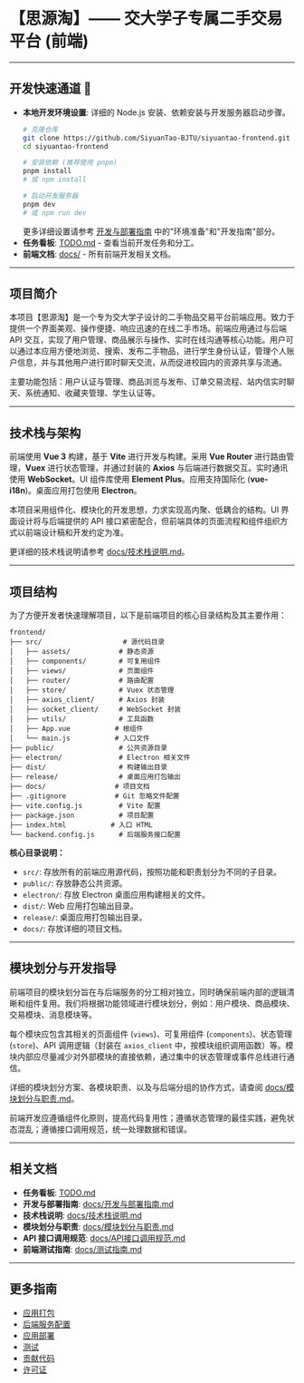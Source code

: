 # 【思源淘】—— 交大学子专属二手交易平台 (前端)

---

## 开发快速通道 🚀

*   **本地开发环境设置**: 详细的 Node.js 安装、依赖安装与开发服务器启动步骤。
    ```bash
    # 克隆仓库
    git clone https://github.com/SiyuanTao-BJTU/siyuantao-frontend.git
    cd siyuantao-frontend
    
    # 安装依赖 (推荐使用 pnpm)
    pnpm install
    # 或 npm install
    
    # 启动开发服务器
    pnpm dev
    # 或 npm run dev
    ```
    更多详细设置请参考 [开发与部署指南](./docs/开发与部署指南.md) 中的"环境准备"和"开发指南"部分。
*   **任务看板**: [TODO.md](./TODO.md) - 查看当前开发任务和分工。
*   **前端文档**: [docs/](./docs/) - 所有前端开发相关文档。

---

## 项目简介

本项目【思源淘】是一个专为交大学子设计的二手物品交易平台前端应用。致力于提供一个界面美观、操作便捷、响应迅速的在线二手市场。前端应用通过与后端 API 交互，实现了用户管理、商品展示与操作、实时在线沟通等核心功能。用户可以通过本应用方便地浏览、搜索、发布二手物品，进行学生身份认证，管理个人账户信息，并与其他用户进行即时聊天交流，从而促进校园内的资源共享与流通。

主要功能包括：用户认证与管理、商品浏览与发布、订单交易流程、站内信实时聊天、系统通知、收藏夹管理、学生认证等。

---

## 技术栈与架构

前端使用 **Vue 3** 构建，基于 **Vite** 进行开发与构建。采用 **Vue Router** 进行路由管理，**Vuex** 进行状态管理，并通过封装的 **Axios** 与后端进行数据交互。实时通讯使用 **WebSocket**。UI 组件库使用 **Element Plus**。应用支持国际化 (**vue-i18n**)。桌面应用打包使用 **Electron**。

本项目采用组件化、模块化的开发思想，力求实现高内聚、低耦合的结构。UI 界面设计将与后端提供的 API 接口紧密配合，但前端具体的页面流程和组件组织方式以前端设计稿和开发约定为准。

更详细的技术栈说明请参考 [docs/技术栈说明.md](./docs/技术栈说明.md)。

---

## 项目结构

为了方便开发者快速理解项目，以下是前端项目的核心目录结构及其主要作用：

```
frontend/
├── src/                    # 源代码目录
│   ├── assets/            # 静态资源
│   ├── components/        # 可复用组件
│   ├── views/             # 页面组件
│   ├── router/            # 路由配置
│   ├── store/             # Vuex 状态管理
│   ├── axios_client/      # Axios 封装
│   ├── socket_client/     # WebSocket 封装
│   ├── utils/             # 工具函数
│   ├── App.vue           # 根组件
│   └── main.js           # 入口文件
├── public/                # 公共资源目录
├── electron/              # Electron 相关文件
├── dist/                  # 构建输出目录
├── release/               # 桌面应用打包输出
├── docs/                 # 项目文档
├── .gitignore            # Git 忽略文件配置
├── vite.config.js         # Vite 配置
├── package.json           # 项目配置
├── index.html           # 入口 HTML
└── backend.config.js      # 后端服务接口配置
```

**核心目录说明：**

*   `src/`: 存放所有的前端应用源代码，按照功能和职责划分为不同的子目录。
*   `public/`: 存放静态公共资源。
*   `electron/`: 存放 Electron 桌面应用构建相关的文件。
*   `dist/`: Web 应用打包输出目录。
*   `release/`: 桌面应用打包输出目录。
*   `docs/`: 存放详细的项目文档。

---

## 模块划分与开发指导

前端项目的模块划分旨在与后端服务的分工相对独立，同时确保前端内部的逻辑清晰和组件复用。我们将根据功能领域进行模块划分，例如：用户模块、商品模块、交易模块、消息模块等。

每个模块应包含其相关的页面组件 (`views`)、可复用组件 (`components`)、状态管理 (`store`)、API 调用逻辑（封装在 `axios_client` 中，按模块组织调用函数）等。模块内部应尽量减少对外部模块的直接依赖，通过集中的状态管理或事件总线进行通信。

详细的模块划分方案、各模块职责、以及与后端分组的协作方式，请查阅 [docs/模块划分与职责.md](./docs/模块划分与职责.md)。

前端开发应遵循组件化原则，提高代码复用性；遵循状态管理的最佳实践，避免状态混乱；遵循接口调用规范，统一处理数据和错误。

---

## 相关文档

*   **任务看板**: [TODO.md](./TODO.md)
*   **开发与部署指南**: [docs/开发与部署指南.md](./docs/开发与部署指南.md)
*   **技术栈说明**: [docs/技术栈说明.md](./docs/技术栈说明.md)
*   **模块划分与职责**: [docs/模块划分与职责.md](./docs/模块划分与职责.md)
*   **API 接口调用规范**: [docs/API接口调用规范.md](./docs/API接口调用规范.md)
*   **前端测试指南**: [docs/测试指南.md](./docs/测试指南.md)

---

## 更多指南

*   [应用打包](#应用打包)
*   [后端服务配置](#后端服务配置)
*   [应用部署](#应用部署)
*   [测试](#测试)
*   [贡献代码](#贡献代码)
*   [许可证](#许可证)
